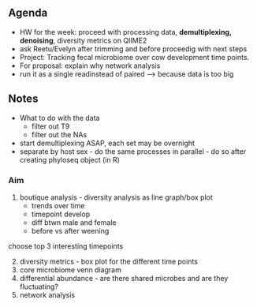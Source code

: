 ## Agenda
* HW for the week: proceed with processing data, **demultiplexing, denoising**, diversity metrics on QIIME2
 * ask Reetu/Evelyn after trimming and before proceedig with next steps
* Project: Tracking fecal microbiome over cow development time points.
* For proposal: explain why network analysis
* run it as a single readinstead of paired --> because data is too big

## Notes
* What to do with the data
  * filter out T9
  * filter out the NAs
* start demultiplexing ASAP, each set may be overnight
* separate by host sex - do the same processes in parallel - do so after creating phyloseq object (in R)

### Aim
1. boutique analysis - diversity analysis as line graph/box plot
   * trends over time
   * timepoint develop
   * diff btwn male and female
   * before vs after weening

choose top 3 interesting timepoints 

2. diversity metrics - box plot for the different time points 
3. core microbiome venn diagram 
4. differential abundance - are there shared microbes and are they fluctuating?
5. network analysis 


